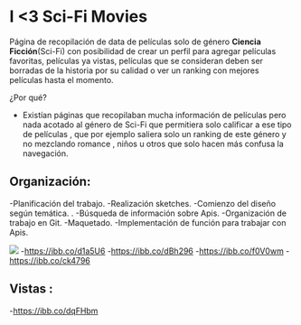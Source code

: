 # I <3 Sci-Fi Movies
Página de recopilación de data de películas solo de género **Ciencia Ficción**(Sci-Fi) con posibilidad de crear un perfil para agregar películas favoritas, películas ya vistas, películas que se consideran deben ser borradas de la historia por su calidad o ver un ranking con mejores películas hasta el momento.

¿Por qué?
- Existían páginas que recopilaban mucha información de películas pero nada acotado al género de Sci-Fi que permitiera solo calificar a ese tipo de películas , que por ejemplo saliera solo un ranking de este género y no mezclando romance , niños u otros que solo hacen más confusa la navegación.

## Organización:

-Planificación del trabajo.
-Realización sketches.
-Comienzo del diseño según temática. .
-Búsqueda de información sobre Apis.
-Organización de trabajo en Git.
-Maquetado.
-Implementación de función para trabajar con Apis.

![](https://ibb.co/d1a5U6)
-https://ibb.co/d1a5U6
-https://ibb.co/dBh296
-https://ibb.co/f0V0wm
-https://ibb.co/ck4796

## Vistas :
-https://ibb.co/dqFHbm
## 

## 

###